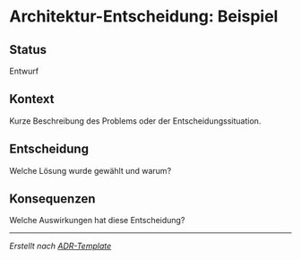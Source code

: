 # Architektur-Entscheidung: Beispiel

## Status
Entwurf

## Kontext
Kurze Beschreibung des Problems oder der Entscheidungssituation.

## Entscheidung
Welche Lösung wurde gewählt und warum?

## Konsequenzen
Welche Auswirkungen hat diese Entscheidung?

---

*Erstellt nach [ADR-Template](https://adr.github.io/)*
